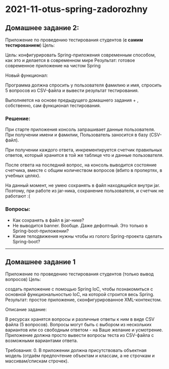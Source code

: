 # 2021-11-otus-spring-zadorozhny


## Домашнее задание 2:

Приложение по проведению тестирования студентов (**с самим тестированием**)
Цель:

Цель: конфигурировать Spring-приложения современным способом, как это и делается в современном мире
Результат: готовое современное приложение на чистом Spring

Новый функционал:

Программа должна спросить у пользователя фамилию и имя, спросить 5 вопросов из CSV-файла и вывести результат тестирования.

Выполняется на основе предыдущего домашнего задания + , собственно, сам функционал тестирования.

### Решение: 
При старте приложения консоль запрашивает данные пользователя. При получении имени и фамилии, Пользователь заносится в базу (CSV-файл).
<p>При получении каждого ответа, инкрементируется счетчик правильных ответов, который хранится в той же таблице что и данные пользователя.
<p>После ответа на последний вопрос, на консоль выводится состояние счетчика, вместе с общим количеством вопросов (вбито в пропертях, в учебных целях).  
<p>На данный момент, не умею сохранять в файл находящийся внутри jar. Поэтому, при работе из jar-ника, сохранение пользователя, и счетчик не работают :(

### Вопросы:
- Как сохранять в файл в jar-нике?
- Не выводится banner. Вообще. Даже дефолтный. Это только в Spring-boot-приложении?
- Какие телодвижения нужны чтобы из голого Spring-проекта сделать Spring-boot? 
---

## Домашнее задание 1

<p>Приложение по проведению тестирования студентов (только вывод вопросов)
Цель:

создать приложение с помощью Spring IoC, чтобы познакомиться с основной функциональностью IoC, на которой строится весь Spring.
Результат: простое приложение, сконфигурированное XML-контекстом.

Описание задание:

В ресурсах хранятся вопросы и различные ответы к ним в виде CSV файла (5 вопросов).
Вопросы могут быть с выбором из нескольких вариантов или со свободным ответом - на Ваше желание и усмотрение.
Приложение должна просто вывести вопросы теста из CSV-файла с возможными вариантами ответа.

Требования:
0. В приложении должна присутствовать объектная модель (отдаём предпочтение объектам и классам, а не строчкам и массивам/спискам строчек).</p>
